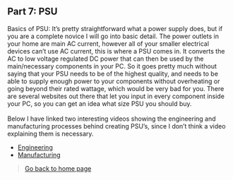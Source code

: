 ## **Part 7: PSU**
Basics of PSU: It’s pretty straightforward what a power supply does, but if you are a complete novice I will go into basic detail. The power outlets in your home are main AC current, however all of your smaller electrical devices can’t use AC current, this is where a PSU comes in. It converts the AC to low voltage regulated DC power that can then be used by the main/necessary components in your PC. So it goes pretty much without saying that your PSU needs to be of the highest quality, and needs to be able to supply enough power to your components without overheating or going beyond their rated wattage, which would be very bad for you. There are several websites out there that let you input in every component inside your PC, so you can get an idea what size PSU you should buy. 
<br/><br/>Below I have linked two interesting videos showing the engineering and manufacturing processes behind creating PSU’s, since I don’t think a video explaining them is necessary. 
* [Engineering](https://www.youtube.com/watch?v=WToOFblsXqM)
* [Manufacturing](https://www.youtube.com/watch?v=WLTKRZxXa4I)
> [Go back to home page](./README.md)
